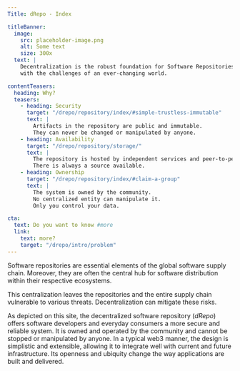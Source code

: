 ```yaml
---
Title: dRepo - Index

titleBanner:
  image:
    src: placeholder-image.png
    alt: Some text
    size: 300x
  text: |
    Decentralization is the robust foundation for Software Repositories to grow
    with the challenges of an ever-changing world.

contentTeasers:
  heading: Why?
  teasers:
    - heading: Security
      target: "/drepo/repository/index/#simple-trustless-immutable"
      text: |
        Artifacts in the repository are public and immutable.
        They can never be changed or manipulated by anyone.
    - heading: Availability
      target: "/drepo/repository/storage/"
      text: |
        The repository is hosted by independent services and peer-to-peer networks.
        There is always a source available.
    - heading: Ownership
      target: "/drepo/repository/index/#claim-a-group"
      text: |
        The system is owned by the community.
        No centralized entity can manipulate it.
        Only you control your data.

cta:
  text: Do you want to know #more
  link:
    text: more?
    target: "/drepo/intro/problem"
---
```


Software repositories are essential elements of the global software supply
chain. Moreover, they are often the central hub for software distribution within
their respective ecosystems.

This centralization leaves the repositories and the entire supply chain
vulnerable to various threats. Decentralization can mitigate these risks.

As depicted on this site, the decentralized software repository (_dRepo_) offers
software developers and everyday consumers a more secure and reliable system. It
is owned and operated by the community and cannot be stopped or manipulated by
anyone. In a typical web3 manner, the design is simplistic and extensible,
allowing it to integrate well with current and future infrastructure. Its
openness and ubiquity change the way applications are built and delivered.